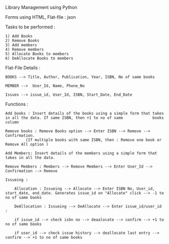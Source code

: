Library Management using Python

Forms using HTML, Flat-file : json

Tasks to be performed : 

	1) Add Books
	2) Remove Books
	3) Add members
	4) Remove members
	5) Allocate Books to members
	6) DeAllocate Books to members


Flat-File Details :
	
	BOOKS --> Title, Author, Publication, Year, ISBN, No of same books

	MEMBER -->	User_Id, Name, Phone_No

	Issues --> issue_id, User_Id, ISBN, Start_Date, End_Date


Functions :

	Add books : Insert details of the books using a simple form that takes in all the data. If same ISBN, then +1 to no of same 			books column

	Remove books : Remove Books option --> Enter ISBN --> Remove --> Confirmation.
			 (If multiple books with same ISBN, then : Remove one book or Remove All option )

	Add Members: Insert details of the members using a simple form that takes in all the data. 

	Remove Members : Members --> Remove Members --> Enter User_Id --> Confirmation --> Remove

	Issueing :

		Allocation : Issueing --> Allocate --> Enter ISBN No, User_id, start_date, end_date. Generates issue_id on "Allocate" click --> -1 to no of same books

		DeAllocation : Issueing --> DeAllocate --> Enter issue_id/user_id :

		if issue_id --> check isbn no --> deaalocate --> confirm --> +1 to no of same books

		if user_id --> check issue history --> deallocate last entry --> confirm --> +1 to no of same books

